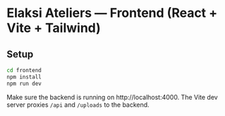# Elaksi Ateliers — Frontend (React + Vite + Tailwind)

## Setup
```bash
cd frontend
npm install
npm run dev
```
Make sure the backend is running on http://localhost:4000. The Vite dev server proxies `/api` and `/uploads` to the backend.